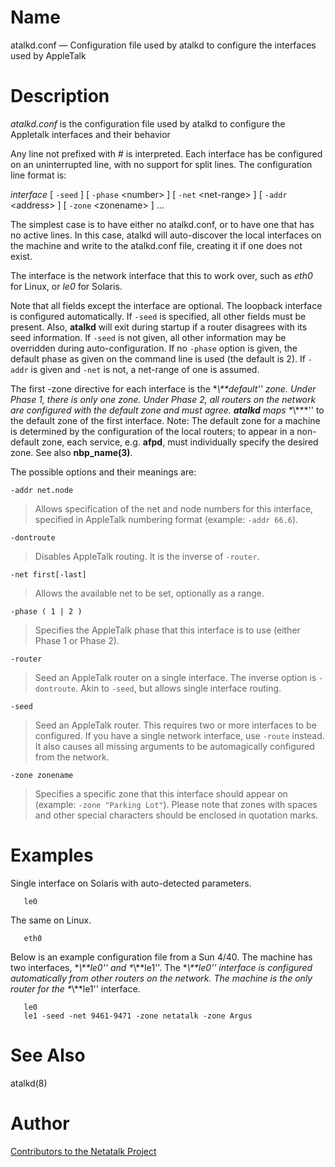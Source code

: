 # Name

atalkd.conf — Configuration file used by atalkd to configure the interfaces used by AppleTalk

# Description

*atalkd.conf* is the configuration file used by atalkd to configure the
Appletalk interfaces and their behavior

Any line not prefixed with *\#* is interpreted. Each interface has be
configured on an uninterrupted line, with no support for split lines.
The configuration line format is:

*interface* \[ `-seed` \] \[ `-phase` <number\> \] \[ `-net`
<net-range\> \] \[ `-addr` <address\> \] \[ `-zone` <zonename\> \]
...

The simplest case is to have either no atalkd.conf, or to have one that
has no active lines. In this case, atalkd will auto-discover the local
interfaces on the machine and write to the atalkd.conf file, creating it
if one does not exist.

The interface is the network interface that this to work over, such as
*eth0* for Linux, or *le0* for Solaris.

Note that all fields except the interface are optional. The loopback
interface is configured automatically. If `-seed` is specified, all
other fields must be present. Also, **atalkd** will exit during startup if
a router disagrees with its seed information. If `-seed` is not given,
all other information may be overridden during auto-configuration. If no
`-phase` option is given, the default phase as given on the command line
is used (the default is 2). If `-addr` is given and `-net` is not, a
net-range of one is assumed.

The first -zone directive for each interface is the \**\\**default'' zone.
Under Phase 1, there is only one zone. Under Phase 2, all routers on the
network are configured with the default zone and must agree. **atalkd**
maps \**\\**\*'' to the default zone of the first interface. Note: The
default zone for a machine is determined by the configuration of the
local routers; to appear in a non-default zone, each service, e.g.
**afpd**, must individually specify the desired zone. See also
**nbp_name(3)**.

The possible options and their meanings are:

`-addr net.node`

> Allows specification of the net and node numbers for this interface,
specified in AppleTalk numbering format (example: `-addr 66.6`).

`-dontroute`

> Disables AppleTalk routing. It is the inverse of `-router`.

`-net first[-last]`

> Allows the available net to be set, optionally as a range.

`-phase ( 1 | 2 )`

> Specifies the AppleTalk phase that this interface is to use (either
Phase 1 or Phase 2).

`-router`

> Seed an AppleTalk router on a single interface. The inverse option is
`-dontroute`. Akin to `-seed`, but allows single interface routing.

`-seed`

> Seed an AppleTalk router. This requires two or more interfaces to be
configured. If you have a single network interface, use `-route`
instead. It also causes all missing arguments to be automagically
configured from the network.

`-zone zonename`

> Specifies a specific zone that this interface should appear on (example:
`-zone "Parking Lot"`). Please note that zones with spaces and other
special characters should be enclosed in quotation marks.

# Examples

Single interface on Solaris with auto-detected parameters.

       le0

The same on Linux.

       eth0

Below is an example configuration file from a Sun 4/40. The machine has
two interfaces, \**\\**le0'' and \**\\**le1''. The \**\\**le0'' interface is
configured automatically from other routers on the network. The machine
is the only router for the \**\\**le1'' interface.

       le0
       le1 -seed -net 9461-9471 -zone netatalk -zone Argus

# See Also

atalkd(8)

# Author

[Contributors to the Netatalk Project](https://netatalk.io/contributors)
